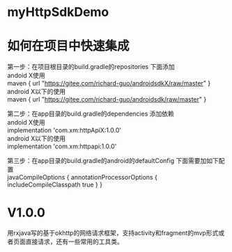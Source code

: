 # myHttpSdkDemo
# 如何在项目中快速集成
第一步：在项目根目录的build.gradle的repositories 下面添加    
andoid X使用          
    maven { url "https://gitee.com/richard-guo/androidsdkX/raw/master" }     
android X以下的使用         
    maven { url "https://gitee.com/richard-guo/androidsdk/raw/master" }   

第二步：在app目录的build.gradle的dependencies  添加依赖       
andoid X使用       
    implementation 'com.xm:httpApiX:1.0.0'    
android X以下的使用    
    implementation 'com.xm:httpapi:1.0.0'    

第三步：在app目录的build.gradle的android的defaultConfig 下面需要加如下配置      
 javaCompileOptions {
     annotationProcessorOptions {
          includeCompileClasspath true
      }
 }
 #
 # V1.0.0
 用rxjava写的基于okhttp的网络请求框架，支持activity和fragment的mvp形式或者页面直接请求，还有一些常用的工具类。

